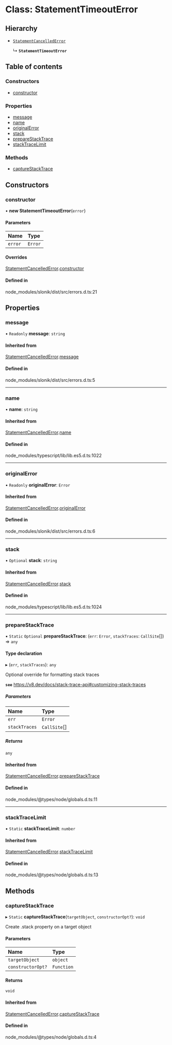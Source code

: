 # Class: StatementTimeoutError

## Hierarchy

- [`StatementCancelledError`](StatementCancelledError.md)

  ↳ **`StatementTimeoutError`**

## Table of contents

### Constructors

- [constructor](StatementTimeoutError.md#constructor)

### Properties

- [message](StatementTimeoutError.md#message)
- [name](StatementTimeoutError.md#name)
- [originalError](StatementTimeoutError.md#originalerror)
- [stack](StatementTimeoutError.md#stack)
- [prepareStackTrace](StatementTimeoutError.md#preparestacktrace)
- [stackTraceLimit](StatementTimeoutError.md#stacktracelimit)

### Methods

- [captureStackTrace](StatementTimeoutError.md#capturestacktrace)

## Constructors

### <a id="constructor" name="constructor"></a> constructor

• **new StatementTimeoutError**(`error`)

#### Parameters

| Name | Type |
| :------ | :------ |
| `error` | `Error` |

#### Overrides

[StatementCancelledError](StatementCancelledError.md).[constructor](StatementCancelledError.md#constructor)

#### Defined in

node_modules/slonik/dist/src/errors.d.ts:21

## Properties

### <a id="message" name="message"></a> message

• `Readonly` **message**: `string`

#### Inherited from

[StatementCancelledError](StatementCancelledError.md).[message](StatementCancelledError.md#message)

#### Defined in

node_modules/slonik/dist/src/errors.d.ts:5

___

### <a id="name" name="name"></a> name

• **name**: `string`

#### Inherited from

[StatementCancelledError](StatementCancelledError.md).[name](StatementCancelledError.md#name)

#### Defined in

node_modules/typescript/lib/lib.es5.d.ts:1022

___

### <a id="originalerror" name="originalerror"></a> originalError

• `Readonly` **originalError**: `Error`

#### Inherited from

[StatementCancelledError](StatementCancelledError.md).[originalError](StatementCancelledError.md#originalerror)

#### Defined in

node_modules/slonik/dist/src/errors.d.ts:6

___

### <a id="stack" name="stack"></a> stack

• `Optional` **stack**: `string`

#### Inherited from

[StatementCancelledError](StatementCancelledError.md).[stack](StatementCancelledError.md#stack)

#### Defined in

node_modules/typescript/lib/lib.es5.d.ts:1024

___

### <a id="preparestacktrace" name="preparestacktrace"></a> prepareStackTrace

▪ `Static` `Optional` **prepareStackTrace**: (`err`: `Error`, `stackTraces`: `CallSite`[]) => `any`

#### Type declaration

▸ (`err`, `stackTraces`): `any`

Optional override for formatting stack traces

**`see`** https://v8.dev/docs/stack-trace-api#customizing-stack-traces

##### Parameters

| Name | Type |
| :------ | :------ |
| `err` | `Error` |
| `stackTraces` | `CallSite`[] |

##### Returns

`any`

#### Inherited from

[StatementCancelledError](StatementCancelledError.md).[prepareStackTrace](StatementCancelledError.md#preparestacktrace)

#### Defined in

node_modules/@types/node/globals.d.ts:11

___

### <a id="stacktracelimit" name="stacktracelimit"></a> stackTraceLimit

▪ `Static` **stackTraceLimit**: `number`

#### Inherited from

[StatementCancelledError](StatementCancelledError.md).[stackTraceLimit](StatementCancelledError.md#stacktracelimit)

#### Defined in

node_modules/@types/node/globals.d.ts:13

## Methods

### <a id="capturestacktrace" name="capturestacktrace"></a> captureStackTrace

▸ `Static` **captureStackTrace**(`targetObject`, `constructorOpt?`): `void`

Create .stack property on a target object

#### Parameters

| Name | Type |
| :------ | :------ |
| `targetObject` | `object` |
| `constructorOpt?` | `Function` |

#### Returns

`void`

#### Inherited from

[StatementCancelledError](StatementCancelledError.md).[captureStackTrace](StatementCancelledError.md#capturestacktrace)

#### Defined in

node_modules/@types/node/globals.d.ts:4
